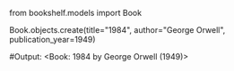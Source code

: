 from bookshelf.models import Book

Book.objects.create(title="1984", author="George Orwell", publication_year=1949)

#Output: <Book: 1984 by George Orwell (1949)>
